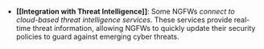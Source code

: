  - **[[Integration with Threat Intelligence]]**: Some NGFWs *connect to cloud-based threat intelligence services*. These services provide real-time threat information, allowing NGFWs to quickly update their security policies to guard against emerging cyber threats.
